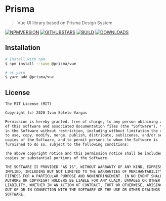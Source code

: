 # Prisma

> Vue UI library based on Prisma Design System

[![NPMVERSION](https://img.shields.io/npm/v/@prisma/vue.svg)](http://npmjs.com/package/@prisma/vue) [![GITHUBSTARS](https://img.shields.io/github/stars/prisma-design-system/prisma-vue.svg)](https://github.com/prisma-design-system/prisma-vue/stargazers) [![BUILD](https://travis-ci.org/prisma-design-system/prisma-vue.svg?branch=master)](https://travis-ci.org/prisma-design-system/prisma-vue) [![DOWNLOADS](https://img.shields.io/npm/dt/@prisma/vue.svg)](https://npmjs.com/package/@prisma/vue)

## Installation

```bash
# Install with npm
$ npm install --save @prisma/vue

# or yarn
$ yarn add @prisma/vue
```

## License

```markdown
The MIT License (MIT)

Copyright (c) 2020 Ivan Sotelo Vargas

Permission is hereby granted, free of charge, to any person obtaining a copy
of this software and associated documentation files (the "Software"), to deal
in the Software without restriction, including without limitation the rights
to use, copy, modify, merge, publish, distribute, sublicense, and/or sell
copies of the Software, and to permit persons to whom the Software is
furnished to do so, subject to the following conditions:

The above copyright notice and this permission notice shall be included in all
copies or substantial portions of the Software.

THE SOFTWARE IS PROVIDED "AS IS", WITHOUT WARRANTY OF ANY KIND, EXPRESS OR
IMPLIED, INCLUDING BUT NOT LIMITED TO THE WARRANTIES OF MERCHANTABILITY,
FITNESS FOR A PARTICULAR PURPOSE AND NONINFRINGEMENT. IN NO EVENT SHALL THE
AUTHORS OR COPYRIGHT HOLDERS BE LIABLE FOR ANY CLAIM, DAMAGES OR OTHER
LIABILITY, WHETHER IN AN ACTION OF CONTRACT, TORT OR OTHERWISE, ARISING FROM,
OUT OF OR IN CONNECTION WITH THE SOFTWARE OR THE USE OR OTHER DEALINGS IN THE
SOFTWARE.
```